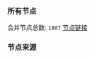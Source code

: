 ### 所有节点
合并节点总数: `1807`
[节点链接](https://raw.githubusercontent.com/rzhy1/11/master/sub/sub_merge_base64.txt)

### 节点来源
